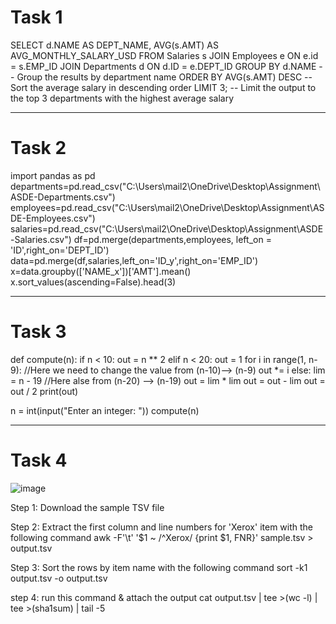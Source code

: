 # Task 1

SELECT d.NAME AS DEPT_NAME, AVG(s.AMT) AS AVG_MONTHLY_SALARY_USD
FROM Salaries s
JOIN Employees e ON e.id = s.EMP_ID
JOIN Departments d ON d.ID = e.DEPT_ID
GROUP BY d.NAME                        -- Group the results by department name
ORDER BY AVG(s.AMT) DESC               -- Sort the average salary in descending order
LIMIT 3;                               -- Limit the output to the top 3 departments with the highest average salary

--------------------------------------------------------------------------------------------------------------------------


# Task 2

import pandas as pd
departments=pd.read_csv("C:\Users\mail2\OneDrive\Desktop\Assignment\ASDE-Departments.csv")
employees=pd.read_csv("C:\Users\mail2\OneDrive\Desktop\Assignment\ASDE-Employees.csv")
salaries=pd.read_csv("C:\Users\mail2\OneDrive\Desktop\Assignment\ASDE-Salaries.csv")
df=pd.merge(departments,employees, left_on = 'ID',right_on='DEPT_ID')
data=pd.merge(df,salaries,left_on='ID_y',right_on='EMP_ID')
x=data.groupby(['NAME_x'])['AMT'].mean()
x.sort_values(ascending=False).head(3)


-----------------------------------------------------------------------------------------------------------------------------

# Task 3

def compute(n):
    if n < 10:
        out = n ** 2
    elif n < 20:
        out = 1
        for i in range(1, n-9):   //Here we need to change the value from (n-10)--> (n-9)
            out *= i
    else:
        lim = n - 19              //Here alse from (n-20) --> (n-19)
        out = lim * lim
        out = out - lim
        out = out / 2 
    print(out)


n = int(input("Enter an integer: "))
compute(n)

----------------------------------------------------------------------------------------------------------------------

# Task 4
![image](https://github.com/ArmanHussain786/ASDE_Assignments/assets/88603433/7f4bed76-411e-4fcb-bb92-7c13c62502dc)


Step 1: Download the sample TSV file

Step 2: Extract the first column and line numbers for 'Xerox' item with the following command awk -F'\t' '$1 ~ /^Xerox/ {print $1, FNR}' sample.tsv > output.tsv

Step 3: Sort the rows by item name with the following command sort -k1 output.tsv -o output.tsv

step 4: run this command & attach the output cat output.tsv | tee >(wc -l) | tee >(sha1sum) | tail -5







